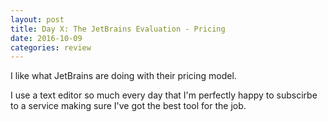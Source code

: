 ```yaml
---
layout: post
title: Day X: The JetBrains Evaluation - Pricing
date: 2016-10-09
categories: review
---
```

I like what JetBrains are doing with their pricing model.

I use a text editor so much every day that I'm perfectly happy to subscirbe to a service making sure I've got the best tool for the job.
